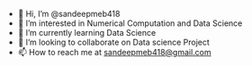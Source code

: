 - 👋 Hi, I’m @sandeepmeb418
- 👀 I’m interested in Numerical Computation and Data Science
- 🌱 I’m currently learning Data Science
- 💞️ I’m looking to collaborate on Data science Project
- 📫 How to reach me at sandeepmeb418@gmail.com

<!---
sandeepmeb418/sandeepmeb418 is a ✨ special ✨ repository because its `README.md` (this file) appears on your GitHub profile.
You can click the Preview link to take a look at your changes.
--->

